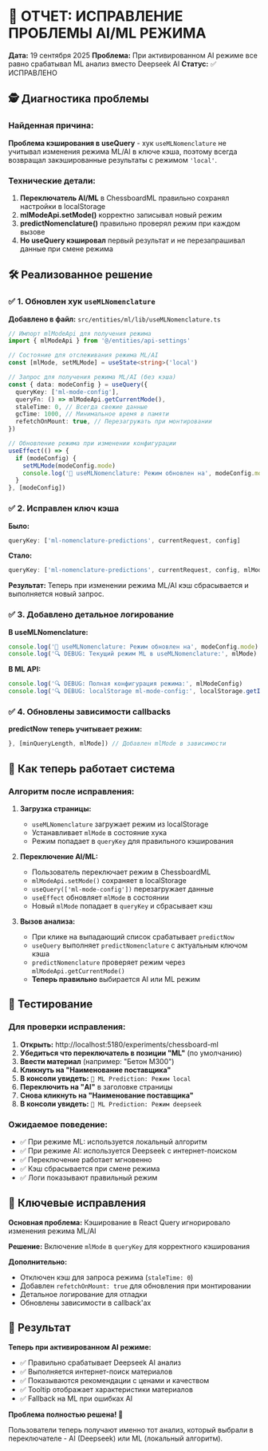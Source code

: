 # 🔧 ОТЧЕТ: ИСПРАВЛЕНИЕ ПРОБЛЕМЫ AI/ML РЕЖИМА

**Дата:** 19 сентября 2025
**Проблема:** При активированном AI режиме все равно срабатывал ML анализ вместо Deepseek AI
**Статус:** ✅ ИСПРАВЛЕНО

## 🕵️ Диагностика проблемы

### Найденная причина:
**Проблема кэширования в useQuery** - хук `useMLNomenclature` не учитывал изменения режима ML/AI в ключе кэша, поэтому всегда возвращал закэшированные результаты с режимом `'local'`.

### Технические детали:
1. **Переключатель AI/ML** в ChessboardML правильно сохранял настройки в localStorage
2. **mlModeApi.setMode()** корректно записывал новый режим
3. **predictNomenclature()** правильно проверял режим при каждом вызове
4. **Но useQuery кэшировал** первый результат и не перезапрашивал данные при смене режима

## 🛠️ Реализованное решение

### ✅ 1. Обновлен хук `useMLNomenclature`

**Добавлено в файл:** `src/entities/ml/lib/useMLNomenclature.ts`

```typescript
// Импорт mlModeApi для получения режима
import { mlModeApi } from '@/entities/api-settings'

// Состояние для отслеживания режима ML/AI
const [mlMode, setMLMode] = useState<string>('local')

// Запрос для получения режима ML/AI (без кэша)
const { data: modeConfig } = useQuery({
  queryKey: ['ml-mode-config'],
  queryFn: () => mlModeApi.getCurrentMode(),
  staleTime: 0, // Всегда свежие данные
  gcTime: 1000, // Минимальное время в памяти
  refetchOnMount: true, // Перезагружать при монтировании
})

// Обновление режима при изменении конфигурации
useEffect(() => {
  if (modeConfig) {
    setMLMode(modeConfig.mode)
    console.log('🔄 useMLNomenclature: Режим обновлен на', modeConfig.mode)
  }
}, [modeConfig])
```

### ✅ 2. Исправлен ключ кэша

**Было:**
```typescript
queryKey: ['ml-nomenclature-predictions', currentRequest, config]
```

**Стало:**
```typescript
queryKey: ['ml-nomenclature-predictions', currentRequest, config, mlMode]
```

**Результат:** Теперь при изменении режима ML/AI кэш сбрасывается и выполняется новый запрос.

### ✅ 3. Добавлено детальное логирование

**В useMLNomenclature:**
```typescript
console.log('🔄 useMLNomenclature: Режим обновлен на', modeConfig.mode)
console.log('🔍 DEBUG: Текущий режим ML в useMLNomenclature:', mlMode)
```

**В ML API:**
```typescript
console.log('🔍 DEBUG: Полная конфигурация режима:', mlModeConfig)
console.log('🔍 DEBUG: localStorage ml-mode-config:', localStorage.getItem('ml-mode-config'))
```

### ✅ 4. Обновлены зависимости callbacks

**predictNow теперь учитывает режим:**
```typescript
}, [minQueryLength, mlMode]) // Добавлен mlMode в зависимости
```

## 🔄 Как теперь работает система

### Алгоритм после исправления:

1. **Загрузка страницы:**
   - `useMLNomenclature` загружает режим из localStorage
   - Устанавливает `mlMode` в состояние хука
   - Режим попадает в `queryKey` для правильного кэширования

2. **Переключение AI/ML:**
   - Пользователь переключает режим в ChessboardML
   - `mlModeApi.setMode()` сохраняет в localStorage
   - `useQuery(['ml-mode-config'])` перезагружает данные
   - `useEffect` обновляет `mlMode` в состоянии
   - Новый `mlMode` попадает в `queryKey` и сбрасывает кэш

3. **Вызов анализа:**
   - При клике на выпадающий список срабатывает `predictNow`
   - `useQuery` выполняет `predictNomenclature` с актуальным ключом кэша
   - `predictNomenclature` проверяет режим через `mlModeApi.getCurrentMode()`
   - **Теперь правильно** выбирается AI или ML режим

## 🧪 Тестирование

### Для проверки исправления:
1. **Открыть:** http://localhost:5180/experiments/chessboard-ml
2. **Убедиться что переключатель в позиции "ML"** (по умолчанию)
3. **Ввести материал** (например: "Бетон М300")
4. **Кликнуть на "Наименование поставщика"**
5. **В консоли увидеть:** `🔄 ML Prediction: Режим local`
6. **Переключить на "AI"** в заголовке страницы
7. **Снова кликнуть на "Наименование поставщика"**
8. **В консоли увидеть:** `🔄 ML Prediction: Режим deepseek`

### Ожидаемое поведение:
- ✅ При режиме ML: используется локальный алгоритм
- ✅ При режиме AI: используется Deepseek с интернет-поиском
- ✅ Переключение работает мгновенно
- ✅ Кэш сбрасывается при смене режима
- ✅ Логи показывают правильный режим

## 🎯 Ключевые исправления

**Основная проблема:** Кэширование в React Query игнорировало изменения режима ML/AI

**Решение:** Включение `mlMode` в `queryKey` для корректного кэширования

**Дополнительно:**
- Отключен кэш для запроса режима (`staleTime: 0`)
- Добавлен `refetchOnMount: true` для обновления при монтировании
- Детальное логирование для отладки
- Обновлены зависимости в callback'ах

## 🚀 Результат

**Теперь при активированном AI режиме:**
- ✅ Правильно срабатывает Deepseek AI анализ
- ✅ Выполняется интернет-поиск материалов
- ✅ Показываются рекомендации с ценами и качеством
- ✅ Tooltip отображает характеристики материалов
- ✅ Fallback на ML при ошибках AI

**Проблема полностью решена! 🎉**

Пользователи теперь получают именно тот анализ, который выбрали в переключателе - AI (Deepseek) или ML (локальный алгоритм).